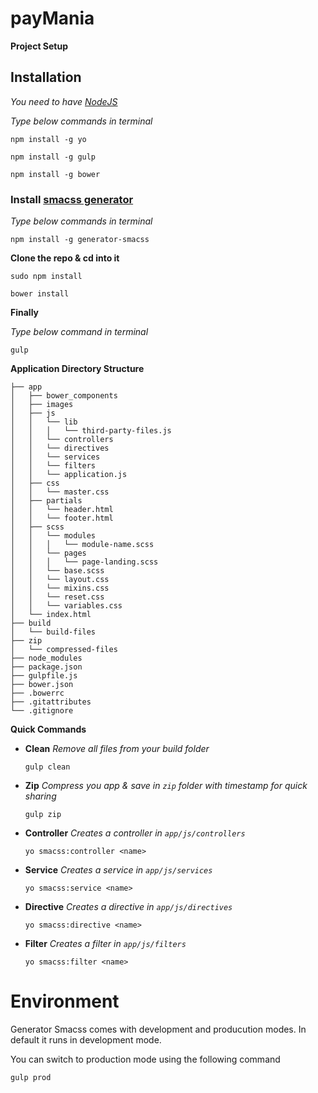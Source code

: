 # payMania

**Project Setup**

## Installation

*You need to have [NodeJS](http://nodejs.org/)*

*Type below commands in terminal*

```````
npm install -g yo

npm install -g gulp

npm install -g bower
```````

### Install [smacss generator](https://github.com/FuelFrontend/generator-smacss)

*Type below commands in terminal*

```````
npm install -g generator-smacss
```````

**Clone the repo & cd into it**


```````
sudo npm install

bower install
```````

**Finally**

*Type below command in terminal*

```````
gulp
```````

**Application Directory Structure**


````````
├── app
│   ├── bower_components
│   ├── images
│   ├── js
│   │   └── lib
│   │   │   └── third-party-files.js
│   │   └── controllers
│   │   └── directives
│   │   └── services
│   │   └── filters
│   │   └── application.js
│   ├── css
│   │   └── master.css
│   ├── partials
│   │   └── header.html
│   │   └── footer.html
│   ├── scss
│   │   └── modules
│   │   │   └── module-name.scss
│   │   └── pages
│   │   │   └── page-landing.scss
│   │   └── base.scss
│   │   └── layout.css
│   │   └── mixins.css
│   │   └── reset.css
│   │   └── variables.css
│   └── index.html
├── build
│   └── build-files
├── zip
│   └── compressed-files
├── node_modules
├── package.json
├── gulpfile.js
├── bower.json
├── .bowerrc
├── .gitattributes
└── .gitignore
````````

**Quick Commands**


* **Clean** _Remove all files from your build folder_

  ```````
  gulp clean
  ```````

* **Zip** _Compress you app & save in `zip` folder with timestamp for quick sharing_

  ```````
  gulp zip
  ```````

* **Controller** _Creates a controller in `app/js/controllers`_

  ```````
  yo smacss:controller <name>
  ```````

* **Service** _Creates a service in `app/js/services`_

  ```````
  yo smacss:service <name>
  ```````

* **Directive** _Creates a directive in `app/js/directives`_

  ```````
  yo smacss:directive <name>
  ```````

* **Filter** _Creates a filter in `app/js/filters`_

  ```````
  yo smacss:filter <name>
  ```````

# Environment

Generator Smacss comes with development and producution modes. In default it runs in development mode.

You can switch to production mode using the following command

```````
gulp prod
```````
